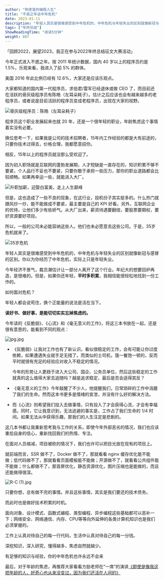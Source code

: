 ```yaml
---
author: "陈佬昔的编程人生"
title: "不惑之年谈中年危机"
date: 2023-01-11
description: "年轻人其实是很难感受到中年危机的，中年危机与年轻失业的区别就像新冠与感冒的区别。你以为你经历了中年危机，实际上只是年轻失业。"
tags: ["年终总结"]
ShowReadingTime: "阅读5分钟"
weight: 807
---
```

「回顾2022，展望2023，我正在参与2022年终总结征文大赛活动」

今年正式进入不惑之年。按 2011 年统计数据，国内 40 岁以上的程序员约是 1.5%，乐观来看，我进入了前 5% 的群体。

美国 2016 年此比例已经有 12.6%，大家还是应该乐观点。

大家都知道的国内第一代程序员，求伯君/雷军已经退休或做 CEO 了，而目前还在活跃的骨灰级程序员有陈皓（左耳朵耗子）。估计之后应该也会有越来越多的老程序员，或者说是目前活跃的程序员变成老程序员，出现在大家的视野。

![骨灰级程序员：陈皓（左耳朵耗子）](https://p1-juejin.byteimg.com/tos-cn-i-k3u1fbpfcp/3ef51484c4e44969b581f0d6c42efdd7~tplv-k3u1fbpfcp-zoom-in-crop-mark:1512:0:0:0.awebp?)

程序员这个职业发展起来也就 20 年，还是一个很年轻的职业，年龄焦虑这个事情着实没有必要。

换位思考一下，如果我是公司的技术招聘者，15年内工作经验的都是大有前途的，只要你技术过得去，价格合理，我都愿意招你。

相反，15年以上的程序员就没那么受欢迎了。

因为初入职场就是互联网的蓬勃发展期，人才短缺是一直存在的，知识积累不够不要紧，个人品行不妥也不要紧，只要你敢于承担一些压力，那你的职业道路都会比较顺畅。如果再幸运一些，就能进入大厂。

![升职加薪，迎娶白富美，走上人生巅峰](https://p6-juejin.byteimg.com/tos-cn-i-k3u1fbpfcp/0d25fd3b1f83456da0cf3657eae3c045~tplv-k3u1fbpfcp-zoom-in-crop-mark:1512:0:0:0.awebp?)

但是，这也造成了一些不良的现象，在这行业，投机份子其实挺多的。什么热门就跟风炒一炒，能不能做成不要紧，最主要是自己的 KPI 好看。另外，互联网企业的优待，让他们多少有些娇气。从大厂出来，薪资待遇要翻倍，要股票要期权，要好资源要好项目。

所以，一般的公司未必能容纳这些人。他们也未必愿意去这些公司。于是，35岁危机就来了。

![35岁危机](https://p6-juejin.byteimg.com/tos-cn-i-k3u1fbpfcp/70bc1c6ca74343bdbeab14f4fac8d2f3~tplv-k3u1fbpfcp-zoom-in-crop-mark:1512:0:0:0.awebp?)

年轻人其实是很难感受到中年危机的，中年危机与年轻失业的区别就像新冠与感冒的区别。你以为你经历了中年危机，实际上只是年轻失业。

今年经济不景气，裁员潮估计让一部分人离开了这个行业。年纪大的想要回炉再造，是很难的。但是，如果你还年轻，**平时多积累**，我相信能很轻松地找到一份工作的。

如何面对危机？

年轻人都会说苟住，换个正能量的说法是活在当下。

**读好书、做好事，是能切切实实忘掉焦虑的。**

今年读的《反脆弱》、《心流》和《毫无意义的工作》，将这三本书放在一起，还是很有意思的，能看到不同的观点：

![jpg.jpg](https://p1-juejin.byteimg.com/tos-cn-i-k3u1fbpfcp/73985114e77744889ec296c819d623d0~tplv-k3u1fbpfcp-zoom-in-crop-mark:1512:0:0:0.awebp?)

*   《反脆弱》让我对工作也有了新认识。看似很稳定的工作，会有可能让你过度依赖，如果遭遇失业就手足无措了。而类似的士司机，饿一餐饱一顿的，反而平时就很有充足的经验应对收入不稳定的情况。
    
    今年的形势让人更趋于进入大公司、国企、公务员单位，然后这些稳定的工作就真的这么值得大家去追随吗？越是追求稳定，最后是否会适得其反？
    
*   《毫无意义的工作》今年敲醒了不少人，他提醒我们，日常琐碎的工作中消磨了我们的生命。然而这本书更多是情绪的宣泄，并没有什么好的解决方法。
    
*   而《心流》则希望我们投入去做事情，只有投入了才会获得心流，才会有幸福感。同时，它让我意识到，无法逃避的事实是，工作占了我们生命的 1/4 时间。如果无法从中获得乐趣，那我们的人生注定是悲剧的。
    

这几本书都让我重新思考我与工作的关系，即使今年外部恶劣的情况，我们也应该重拾自身的信心，重新找回我们的热情、专注。

在面对人员缩减，项目被砍的情况下，我们也许可以把目光放在现有的项目上。

就前端而言，SSR 做不了，Docker 做不了，那就看看 nginx 缓存优化能不能做；低代码做不了，那就看看页面模板能不能做；开源做不了，就看看公共组件能不能做；什么都做不了，那首屏优化，静态资源优化，图片压缩也是能做的，而且还能做得很深。

![R-C (1).jpg](https://p3-juejin.byteimg.com/tos-cn-i-k3u1fbpfcp/121cd855dcf44957ba6c76ec30bbdf9f~tplv-k3u1fbpfcp-zoom-in-crop-mark:1512:0:0:0.awebp?)

只要你想，总有做不完的事情。并且这些事情，其实是我们要还的技术债务。

而此时也是做好技术积累的时机。

面向对象、设计模式、函数式编程、类型编程、异步编程这些基础都可以恶补一下；网络安全、网络通信、内存、CPU等等向外延伸的各类计算机知识也是我们必须掌握的。

工作上认真对待自己的每一行代码，生活中认真对待自己的每一分钱。

深挖知识，深入研究，懂得越多，焦虑自然就越少。

有足够的知识与经验，你的中年危机也许永远不会来

最后，对于年龄的焦虑，再推荐大家看看方励老师在“一席”的演讲[《即使是像我这把年龄的人，好奇心也从来没变过，因为我们还活在人间的》](https://link.juejin.cn?target=https%3A%2F%2Fmp.weixin.qq.com%2Fs%2FWeP07U5Ftr5m_sId9hETVQ "https://mp.weixin.qq.com/s/WeP07U5Ftr5m_sId9hETVQ")